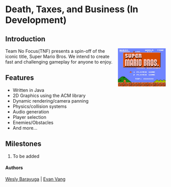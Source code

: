 # Death, Taxes, and Business (In Development)
## Introduction
<img src="Images/cnet-nintendo-super-mario-bros.png" align="right"
     alt="Size Limit logo by Anton Lovchikov" width="150" height="120">
Team No Focus(TNF) presents a spin-off of the iconic title, Super Mario Bros. We intend to create
fast and challenging gameplay for anyone to enjoy.
## Features
- Written in Java
- 2D Graphics using the ACM library
- Dynamic rendering/camera panning
- Physics/collision systems
- Audio generation
- Player selection
- Enemies/Obstacles
- And more...
## Milestones
1. To be added
#### Authors
[Wesly Barayuga](https://github.com/wes-brook) |
[Evan Vang](https://github.com/evanvang)
